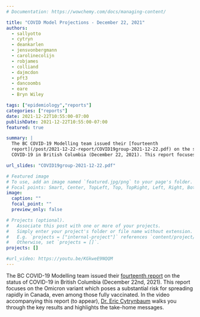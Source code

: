 ```yaml
---
# Documentation: https://wowchemy.com/docs/managing-content/

title: "COVID Model Projections - December 22, 2021"
authors:
  - sallyotto
  - cytryn
  - deankarlen
  - jensvonbergmann
  - carolinecolijn
  - robjames
  - colliand
  - dajmcdon
  - pft3
  - dancoombs
  - eare
  - Bryn Wiley

tags: ["epidemiology","reports"]
categories: ["reports"]
date: 2021-12-22T10:55:00-07:00
publishDate: 2021-12-22T10:55:00-07:00
featured: true

summary: |
  The BC COVID-19 Modelling team issued their [fourteenth
  report](/post/2021-12-22-report/COVID19group-2021-12-22.pdf) on the status of
  COVID-19 in British Columbia (December 22, 2021). This report focuses on the Omicron variant which poses a substantial risk for spreading rapidly in Canada, even among those fully vaccinated.

url_slides: "COVID19group-2021-12-22.pdf"

# Featured image
# To use, add an image named `featured.jpg/png` to your page's folder.
# Focal points: Smart, Center, TopLeft, Top, TopRight, Left, Right, BottomLeft, Bottom, BottomRight.
image:
  caption: ""
  focal_point: ""
  preview_only: false

# Projects (optional).
#   Associate this post with one or more of your projects.
#   Simply enter your project's folder or file name without extension.
#   E.g. `projects = ["internal-project"]` references `content/project/deep-learning/index.md`.
#   Otherwise, set `projects = []`.
projects: []

#url_video: https://youtu.be/KGkweE9NQQM
---
```

The BC COVID-19 Modelling team issued their [fourteenth
report](COVID19group-2021-12-22.pdf) on the status of COVID-19 in British Columbia
(December 22nd, 2021). This report focuses on the Omicron variant which poses a
substantial risk for spreading rapidly in Canada, even among those fully
vaccinated. In the video accompanying this report (to appear), [Dr. Eric
Cytrynbaum](/authors/cytryn/) walks you through the key results and highlights
the take-home messages.

